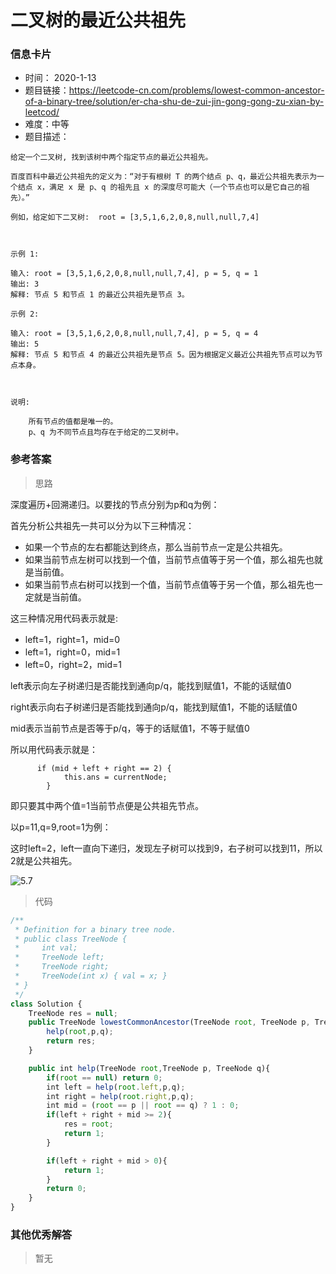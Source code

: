 # 二叉树的最近公共祖先

### 信息卡片

- 时间： 2020-1-13
- 题目链接：https://leetcode-cn.com/problems/lowest-common-ancestor-of-a-binary-tree/solution/er-cha-shu-de-zui-jin-gong-gong-zu-xian-by-leetcod/
- 难度：中等
- 题目描述：

```
给定一个二叉树, 找到该树中两个指定节点的最近公共祖先。

百度百科中最近公共祖先的定义为：“对于有根树 T 的两个结点 p、q，最近公共祖先表示为一个结点 x，满足 x 是 p、q 的祖先且 x 的深度尽可能大（一个节点也可以是它自己的祖先）。”

例如，给定如下二叉树:  root = [3,5,1,6,2,0,8,null,null,7,4]

 

示例 1:

输入: root = [3,5,1,6,2,0,8,null,null,7,4], p = 5, q = 1
输出: 3
解释: 节点 5 和节点 1 的最近公共祖先是节点 3。

示例 2:

输入: root = [3,5,1,6,2,0,8,null,null,7,4], p = 5, q = 4
输出: 5
解释: 节点 5 和节点 4 的最近公共祖先是节点 5。因为根据定义最近公共祖先节点可以为节点本身。

 

说明:

    所有节点的值都是唯一的。
    p、q 为不同节点且均存在于给定的二叉树中。
```



### 参考答案

> 思路

深度遍历+回溯递归。以要找的节点分别为p和q为例：

首先分析公共祖先一共可以分为以下三种情况：

- 如果一个节点的左右都能达到终点，那么当前节点一定是公共祖先。
- 如果当前节点左树可以找到一个值，当前节点值等于另一个值，那么祖先也就是当前值。
- 如果当前节点右树可以找到一个值，当前节点值等于另一个值，那么祖先也一定就是当前值。



这三种情况用代码表示就是:

- left=1，right=1，mid=0
- left=1，right=0，mid=1
- left=0，right=2，mid=1

left表示向左子树递归是否能找到通向p/q，能找到赋值1，不能的话赋值0

right表示向右子树递归是否能找到通向p/q，能找到赋值1，不能的话赋值0

mid表示当前节点是否等于p/q，等于的话赋值1，不等于赋值0

所以用代码表示就是：

```
      if (mid + left + right == 2) {
            this.ans = currentNode;
        }
```

即只要其中两个值=1当前节点便是公共祖先节点。



以p=11,q=9,root=1为例：

这时left=2，left一直向下递归，发现左子树可以找到9，右子树可以找到11，所以2就是公共祖先。







![5.7](..\assets\5.7.png)



> 代码

```js
/**
 * Definition for a binary tree node.
 * public class TreeNode {
 *     int val;
 *     TreeNode left;
 *     TreeNode right;
 *     TreeNode(int x) { val = x; }
 * }
 */
class Solution {
    TreeNode res = null;
    public TreeNode lowestCommonAncestor(TreeNode root, TreeNode p, TreeNode q) {
        help(root,p,q);
        return res;
    }

    public int help(TreeNode root,TreeNode p, TreeNode q){
        if(root == null) return 0;
        int left = help(root.left,p,q);
        int right = help(root.right,p,q);
        int mid = (root == p || root == q) ? 1 : 0;
        if(left + right + mid >= 2){ 
            res = root;
            return 1;
        }

        if(left + right + mid > 0){
            return 1;
        }
        return 0;
    }
}
```





### 其他优秀解答

> 暂无







